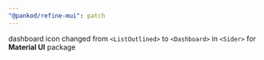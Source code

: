 ```yaml
---
"@pankod/refine-mui": patch
---
```


dashboard icon changed from `<ListOutlined>` to `<Dashboard>` in `<Sider>` for **Material UI** package
